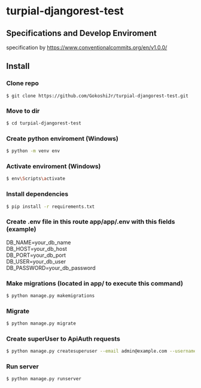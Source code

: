# turpial-djangorest-test

## Specifications and Develop Enviroment
specification by https://www.conventionalcommits.org/en/v1.0.0/

## Install

### Clone repo
```git
$ git clone https://github.com/GokoshiJr/turpial-djangorest-test.git
```

### Move to dir
```bash
$ cd turpial-djangorest-test
```

### Create python enviroment (Windows)
```bash
$ python -m venv env
```

### Activate enviroment (Windows)
```bash
$ env\Scripts\activate
```

### Install dependencies 
```bash
$ pip install -r requirements.txt
```

### Create .env file in this route app/app/.env with this fields (example)
DB_NAME=your_db_name <br/>
DB_HOST=your_db_host <br/>
DB_PORT=your_db_port <br/>
DB_USER=your_db_user <br/>
DB_PASSWORD=your_db_password

### Make migrations (located in app/ to execute this command)
```bash
$ python manage.py makemigrations
```

### Migrate
```bash
$ python manage.py migrate
```

### Create superUser to ApiAuth requests
```bash
$ python manage.py createsuperuser --email admin@example.com --username admin
```

### Run server
```bash
$ python manage.py runserver
```
